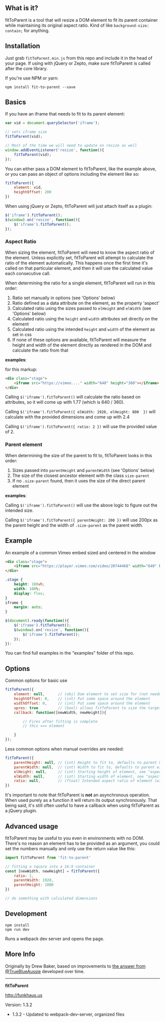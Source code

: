 ## What is it?

fitToParent is a tool that will resize a DOM element to fit its parent container while maintaining its original aspect ratio. Kind of like `background-size: contain;` for anything.

## Installation

Just grab `fitToParent.min.js` from this repo and include it in the head of your page. If using with jQuery or Zepto, make sure fitToParent is called after the core library.

If you're use NPM or yarn:
```
npm install fit-to-parent --save
```

## Basics

If you have an iframe that needs to fit to its parent element:

```js
var vid = document.querySelector('iframe');

// sets iframe size
fitToParent(vid);

// Most of the time we will need to update on resize as well
window.addEventListener('resize', function(){
    fitToParent(vid);
});
```

You can either pass a DOM element to fitToParent, like the example above, or you can pass an object of options including the element like so:
```js
fitToParent({
    element: vid,
    heightOffset: 200
})
```

When using jQuery or Zepto, fitToParent will just attach itself as a plugin:

```js
$('iframe').fitToParent();
$(window).on('resize', function(){
    $('iframe').fitToParent();
});
```

### Aspect Ratio

When sizing the element, fitToParent will need to know the aspect ratio of the element. Unless explicitly set, fitToParent will attempt to calculate the ratio of the element automatically. This happens once the first time it's called on that particular element, and then it will use the calculated value each consecutive call.

When determining the ratio for a single element, fitToParent will run in this order:

1. Ratio set manually in options (see 'Options' below)
1. Ratio defined as a data attribute on the element, as the property 'aspect'
1. Calculated ratio using the sizes passed to `elHeight` and `elWidth` (see 'Options' below)
1. Calculated ratio using the `height` and `width` attributes set directly on the element
1. Calculated ratio using the intended `height` and `width` of the element as set in css
1. If none of these options are available, fitToParent will measure the height and width of the element directly as rendered in the DOM and calculate the ratio from that

__examples__:

for this markup:
```html
<div class="stage">
    <iframe src="https://vimeo...." width="640" height="360"></iframe>
</div>
```

Calling `$('iframe').fitToParent()` will calculate the ratio based on attributes, so it will come up with 1.77 (which is 640 / 360).

Calling `$('iframe').fitToParent({ elWidth: 1920, elHeight: 800  })` will calculate with the provided dimensions and come up with 2.4

Calling `$('iframe').fitToParent({ ratio: 2 })` will use the provided value of 2.

### Parent element

When determining the size of the parent to fit to, fitToParent looks in this order:

1. Sizes passed into `parentHeight` and `parentWidth` (see 'Options' below)
1. The size of the closest ancestor element with the class `size-parent`
1. If no `.size-parent` found, then it uses the size of the direct parent element

__examples__:

Calling `$('iframe').fitToParent()` will use the above logic to figure out the intended size.

Calling `$('iframe').fitToParent({ parentHeight: 200 })` will use 200px as the parent height and the width of `.size-parent` as the parent width.

## Example
An example of a common Vimeo embed sized and centered in the window

```html
<div class="stage">
    <iframe src="https://player.vimeo.com/video/20744468" width="640" height="360"></iframe>
</div>
```

```css
.stage {
    height: 100vh;
    width: 100%;
    display: flex;
}
iframe {
    margin: auto;
}
```

```js
$(document).ready(function(){
    $('iframe').fitToParent();
    $(window).on('resize', function(){
        $('iframe').fitToParent();
    });
}):  
```

You can find full examples in the "examples" folder of this repo.

## Options

Common options for basic use
```js
fitToParent({
    element: null,      // (obj) Dom element to set size for (not needed with jQuery or Zepto)
    heightOffset: 0,    // (int) Put some space around the element
    widthOffset: 0,     // (int) Put some space around the element
    upres: true         // (bool) allows fitToParent to size the target element above initial size
    callback: function([newWidth, newHeight]){

        // Fires after fitting is complete
        // this === element

    }
});
```

Less common options when manual overrides are needed:
```js
fitToParent({
    parentHeight: null, // (int) Height to fit to, defaults to parent height
    parentWidth: null,  // (int) Width to fit to, defaults to parent width
    elHeight: null,     // (int) Starting height of element, see "aspect Ratio" above for default value
    elWidth: null,      // (int) Starting width of element, see "aspect Ratio" above for default value
    ratio: null,        // (float) Intended aspect ratio of element (width/height). Uses info from DOM by default
})
```

It's important to note that fitToParent is **not** an asynchronous operation. When used purely as a function it will return its output synchronously. That being said, it's still often useful to have a callback when using fitToParent as a jQuery plugin.

## Advanced usage

fitToParent may be useful to you even in environments with no DOM. There's no reason an element has to be provided as an argument, you could set the numbers manually and only use the return value like this:

```js
import fitToParent from 'fit-to-parent'

// fitting a square into a 16:9 container
const [newWidth, newHeight] = fitToParent({
    ratio: 1,
    parentWidth: 1920,
    parentHeight: 1080
})

// do something with calculated dimensions

```

## Development
```
npm install
npm run dev
```

Runs a webpack dev server and opens the page.

## More Info
Originally by Drew Baker, based on improvements to [the answer from @TrueBlueAussie](http://stackoverflow.com/questions/18838963/proportionally-scale-iframe-to-fit-in-a-div-using-jquery) developed over time.

--------

__fitToParent__

http://funkhaus.us

Version: 1.3.2

* 1.3.2 - Updated to webpack-dev-server, organized files
